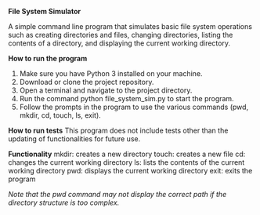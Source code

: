 ****File System Simulator****

A simple command line program that simulates basic file system operations such as creating directories and files, changing directories, listing the contents of a directory, and displaying the current working directory.

****How to run the program****
1. Make sure you have Python 3 installed on your machine.
2. Download or clone the project repository.
3. Open a terminal and navigate to the project directory.
4. Run the command python file_system_sim.py to start the program.
5. Follow the prompts in the program to use the various commands (pwd, mkdir, cd, touch, ls, exit).

****How to run tests****
This program does not include tests other than the updating of functionalities for future use.

****Functionality****
mkdir: creates a new directory
touch: creates a new file
cd: changes the current working directory
ls: lists the contents of the current working directory
pwd: displays the current working directory
exit: exits the program


_Note that the pwd command may not display the correct path if the directory structure is too complex._
